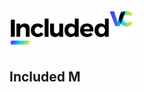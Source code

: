 <h1><img src="./src/assets/included-vc-logo.png" alt="Included VC" width="200"/></h1>

## Included M
